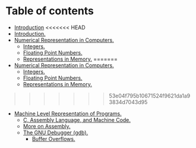 # Table of contents

* [Introduction](README.md)
<<<<<<< HEAD
* [Introduction.](introduction.md)
* [Numerical Representation in Computers.](numerical-representation-in-computers/numericalRepresentationInComputers.md)
  * [Integers.](numericalRepresentationInComputers/integers.md)
  * [Floating Point Numbers.](numericalRepresentationInComputers/floatingPointNumbers.md)
  * [Representations in Memory.](numericalRepresentationInComputers/representationsInMemory.md)
=======
* [Numerical Representation in Computers.](numerical-representation-in-computers/README.md)
  * [Integers.](numerical-representation-in-computers/integers..md)
  * [Floating Point Numbers.](numerical-representation-in-computers/floating-point-numbers.md)
  * [Representations in Memory.](numerical-representation-in-computers/representations-in-memory..md)
>>>>>>> 53e04f795b10671524f9621da1a93834d7043d95
* [Machine Level Representation of Programs.](machinelevelrepresentations/README.md)
  * [C, Assembly Language, and Machine Code.](machinelevelrepresentations/cassemblyandmachinecode.md)
  * [More on Assembly.](machinelevelrepresentations/moreonassembly.md)
  * [The GNU Debugger \(gdb\).](machinelevelrepresentations/thegnudebugger/README.md)
    * [Buffer Overflows.](machinelevelrepresentations/thegnudebugger/bufferoverflows.md)

